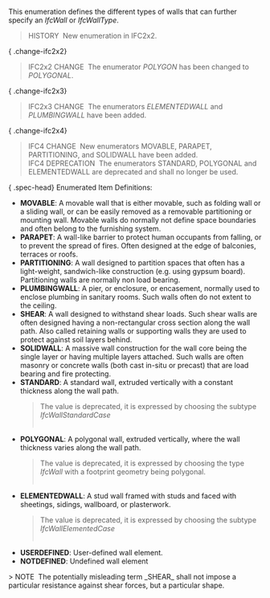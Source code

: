 ﻿This enumeration defines the different types of walls that can further specify an _IfcWall_ or _IfcWallType_.

> HISTORY&nbsp; New enumeration in IFC2x2.

{ .change-ifc2x2}
> IFC2x2 CHANGE&nbsp; The enumerator _POLYGON_ has been changed to _POLYGONAL_.

{ .change-ifc2x3}
> IFC2x3 CHANGE&nbsp; The enumerators _ELEMENTEDWALL_ and _PLUMBINGWALL_ have been added.

{ .change-ifc2x4}
> IFC4 CHANGE&nbsp; New enumerators MOVABLE, PARAPET, PARTITIONING, and SOLIDWALL have been added.  
> IFC4 DEPRECATION&nbsp; The enumerators STANDARD, POLYGONAL and ELEMENTEDWALL are deprecated and shall no longer be used.

{ .spec-head}
Enumerated Item Definitions:

<ul>
<li><b>MOVABLE</b>: A movable wall that is either movable, such as
folding wall or a sliding wall, or can be easily removed as a
removable partitioning or mounting wall. Movable walls do normally
not define space boundaries and often belong to the furnishing
system.</li>
<li><b>PARAPET</b>: A wall-like barrier to protect human occupants
from falling, or to prevent the spread of fires. Often designed at
the edge of balconies, terraces or roofs.</li>
<li><b>PARTITIONING</b>: A wall designed to partition spaces that
often has a light-weight, sandwich-like construction (e.g. using
gypsum board). Partitioning walls are normally non load
bearing.</li>
<li><b>PLUMBINGWALL</b>: A pier, or enclosure, or encasement,
normally used to enclose plumbing in sanitary rooms. Such walls
often do not extent to the ceiling.</li>
<li><b>SHEAR</b>: A wall designed to withstand shear loads. Such
shear walls are often designed having a non-rectangular cross
section along the wall path. Also called retaining walls or
supporting walls they are used to protect against soil layers
behind.</li>
<li><b>SOLIDWALL</b>: A massive wall construction for the wall core
being the single layer or having multiple layers attached. Such
walls are often masonry or concrete walls (both cast in-situ or
precast) that are load bearing and fire protecting.</li>
<li><b>STANDARD</b>: A standard wall, extruded vertically with a
constant thickness along the wall path.
<blockquote class="deprecated">The value is deprecated, it is
expressed by choosing the subtype <em>IfcWallStandardCase</em><br>
&nbsp;</blockquote>
</li>
<li><b>POLYGONAL</b>: A polygonal wall, extruded vertically, where
the wall thickness varies along the wall path.
<blockquote class="deprecated">The value is deprecated, it is
expressed by choosing the type <em>IfcWall</em> with a footprint
geometry being polygonal.<br>
&nbsp;</blockquote>
</li>
<li><b>ELEMENTEDWALL</b>: A stud wall framed with studs and faced
with sheetings, sidings, wallboard, or plasterwork.
<blockquote class="deprecated">The value is deprecated, it is
expressed by choosing the subtype <em>IfcWallElementedCase</em><br>
&nbsp;</blockquote>
</li>
<li><b>USERDEFINED</b>: User-defined wall element.</li>
<li><b>NOTDEFINED</b>: Undefined wall element</li>
</ul>
> NOTE&nbsp; The potentially misleading term _SHEAR_ shall not impose a particular resistance against shear forces, but a particular shape.